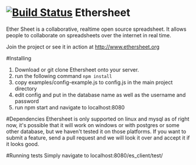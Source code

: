 [![Build Status](https://travis-ci.org/ethersheet-collective/EtherSheet.png?branch=master)](https://travis-ci.org/ethersheet-collective/EtherSheet)
Ethersheet
=============
Ether Sheet is a collaborative, realtime open source spreadsheet.
It allows people to collaborate on spreadsheets over the internet in real time.

Join the project or see it in action at http://www.ethersheet.org

#Installing
1. Download or git clone Ethersheet onto your server.
2. run the following command `npm install`
3. copy examples/config-example.js to config.js in the main project directory
4. edit config and put in the database name as well as the username and password
5. run npm start and navigate to localhost:8080

#Dependencies
Ethersheet is only supported on linux and mysql as of right now, it's possible that it will work on windows or with postgres or some other database, but we haven't tested it on those platforms.   If you want to submit a feature, send a pull request and we will look it over and accept it if it looks good.

#Running tests
Simply navigate to localhost:8080/es_client/test/
